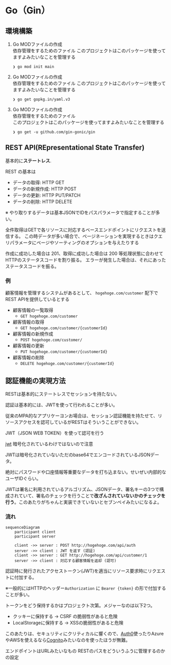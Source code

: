 # Go（Gin）

## 環境構築


1. Go MODファイルの作成  
依存管理をするためのファイル
このプロジェクトはこのパッケージを使ってますよみたいなことを管理する

    ```ssh
    ❯ go mod init main
    ```

2. Go MODファイルの作成  
依存管理をするためのファイル
このプロジェクトはこのパッケージを使ってますよみたいなことを管理する

    ```ssh
    ❯ go get gopkg.in/yaml.v3
    ```

3. Go MODファイルの作成  
依存管理をするためのファイル  
このプロジェクトはこのパッケージを使ってますよみたいなことを管理する

    ```ssh
    ❯ go get -u github.com/gin-gonic/gin
    ```


## REST API(REpresentational State Transfer)

基本的に**ステートレス**.

REST の基本は
- データの取得: HTTP GET
- データの新規作成: HTTP POST
- データの更新: HTTP PUT/PATCH
- データの削除: HTTP DELETE

※ やり取りするデータは基本JSONでIDをパスパラメータで指定することが多い。

全件取得はGETで各リソースに対応するベースエンドポイントにリクエストを送信する。
この時データが多い場合で、ページネーションを実現するときはクエリパラメータにページやソーティングのオプションを与えたりする

作成に成功した場合は 201、取得に成功した場合は 200 等処理状態に合わせてHTTPのステータスコードを割り振る。
エラーが発生した場合は、それにあったステータスコードを振る。


### 例

顧客情報を管理するシステムがあるとして、 `hogehoge.com/customer` 配下で REST APIを提供しているとする


- 顧客情報の一覧取得
    - `GET hogehoge.com/customer`
- 顧客情報の取得
    - `GET hogehoge.com/customer/{customerId}`
- 顧客情報の新規作成
    - `POST hogehoge.com/customer/`
- 顧客情報の更新
    - `PUT hogehoge.com/customer/{customerId}`
- 顧客情報の削除
    - `DELETE hogehoge.com/customer/{customerId}`


## 認証機能の実現方法

RESTは基本的にステートレスでセッションを持たない。

認証は基本的には、JWTを使って行われることが多い。

従来のMPA的なアプリケーヨンお場合は、セッション認証機能を持たせて、リソースアクセスを認可しているがRESTはそういうことができない。

JWT（JSON WEB TOKEN）を使って認可を行う

[jwt](https://jwt.io)
暗号化されているわけではないので注意

JWTは暗号化されていないただのbase64でエンコードされているJSONデータ。

絶対にパスワードや口座情報等重要なデータを打ち込まない。せいぜい内部的なユーザIDぐらい。

JWTは署名に利用されているアルゴリズム、JSONデータ、署名キーの3つで構成されていて、署名のチェックを行うことで**改ざんされていないかのチェックを行う**。このあたりがちゃんと実装できていないとセブンペイみたいになるよ。



### 流れ

```mermaid
sequenceDiagram
    participant client
    participant server

    client ->> server : POST http://hogehoge.com/api/auth
    server ->> client : JWT を返す (認証)
    client ->> server : GET http://hogehoge.com/api/customer/1
    server ->> client : 対応する顧客情報を返却 (認可)
```

認証時に発行されたアクセストークン(JWT)を適当にリソース要求時にリクエストに付加する。

※一般的にはHTTPのヘッダー`Authorization` に `Bearer {token}` の形で付加することが多い。

トークンをどう保持するかはプロジェクト次第。メジャーなのは以下2つ。
- クッキーに保持する -> CSRF の脆弱性があると危険
- LocalStorageに保持する -> XSSの脆弱性があると危険

このあたりは、セキュリティにクリティカルに響くので、[Auth0](https://auth0.com/)使ったりAzureやAWSを使えるなら[Cognito](https://aws.amazon.com/jp/cognito/)みたいなのを使ったほうが無難。



エンドポイントはURLみたいなもの
RESTのパスをどういうふうに管理するのかの設定